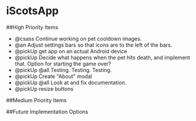 # iScotsApp

##High Priority Items

* @csass Continue working on pet cooldown images.
* @an Adjust settings bars so that icons are to the left of the bars.
* @pickUp get app on an actual Android device
* @pickUp Decide what happens when the pet hits death, and implement that. Option for starting the game over?
* @pickUp @all Testing. Testing. Testing.
* @pickUp Create "About" modal
* @pickUp @all Look at and fix documentation.
* @pickUp resize buttons

##Medium Priority Items

##Future Implementation Options
